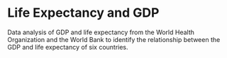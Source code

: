 # Life Expectancy and GDP

Data analysis of GDP and life expectancy from the World Health Organization and the World Bank to identify the relationship between the GDP and life expectancy of six countries.

